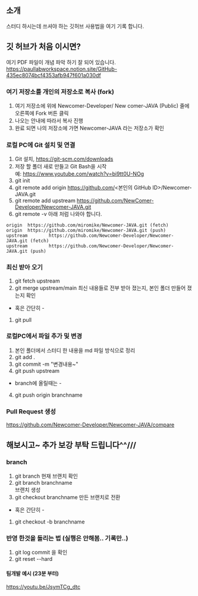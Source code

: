 ## 소개 
스터디 하시는데 쓰셔야 하는 깃허브 사용법을 여기 기록 합니다.

## 깃 허브가 처음 이시면?
여기 PDF 파일이 개념 파악 하기 잘 되어 있습니다. 
https://paullabworkspace.notion.site/GitHub-435ec8074bcf4353afb947f601a030df

### 여기 저장소를 개인의 저장소로 복사 (fork)
1. 여기 저장소에 위에 Newcomer-Developer/ New comer-JAVA (Public) 줄에 오른쪽에 Fork 버튼 클릭
2. 나오는 안내에 따라서 복사 진행
3. 완료 되면 나의 저장소에 가면 Newcomer-JAVA 라는 저장소가 확인

### 로컬 PC에 Git 설치 및 연결
1. Git 설치, https://git-scm.com/downloads
2. 저장 할 폴더 새로 만들고 Git Bash을 시작  
예: https://www.youtube.com/watch?v=bi9tt0U-NOg
3. git init
4. git remote add origin https://github.com/<본인의 GitHub ID>/Newcomer-JAVA.git
5. git remote add upstream https://github.com/NewComer-Developer/Newcomer-JAVA.git
6. git remote -v 
아래 처럼 나와야 합니다.
```
origin  https://github.com/miromike/Newcomer-JAVA.git (fetch)
origin  https://github.com/miromike/Newcomer-JAVA.git (push)
upstream        https://github.com/Newcomer-Developer/Newcomer-JAVA.git (fetch)
upstream        https://github.com/Newcomer-Developer/Newcomer-JAVA.git (push)
```

### 최신 받아 오기
1. git fetch upstream
2. git merge upstream/main
최신 내용들로 전부 받아 졌는지, 본인 폴더 만들어 졌는지 확인 
- 혹은 간단히 - 
1. git pull

### 로컬PC에서 파일 추가 및 변경
1. 본인 폴더에서 스터디 한 내용을 md 파일 방식으로 정리
2. git add .
3. git commit -m "변경내용~"
4. git push upstream
- branch에 올릴때는 -
4. git push origin branchname

### Pull Request 생성
https://github.com/Newcomer-Developer/Newcomer-JAVA/compare




## 해보시고~ 추가 보강 부탁 드립니다^^///



### branch
1. git branch
현재 브랜치 확인
2. git branch branchname  
브랜치 생성
3. git checkout branchname 
만든 브랜치로 전환
- 혹은 간단히 - 
1. git checkout -b branchname

### 반영 한것을 돌리는 법 (실행은 안해봄.. 기록만..)
1. git log
commit 을 확인
2. git reset --hard <commit ID>


#### 팀개발 예시 (23분 부터)
https://youtu.be/JsymTCg_dtc 

